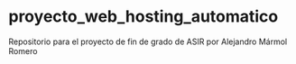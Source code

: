 # proyecto_web_hosting_automatico
Repositorio para el proyecto de fin de grado de ASIR por Alejandro Mármol Romero

